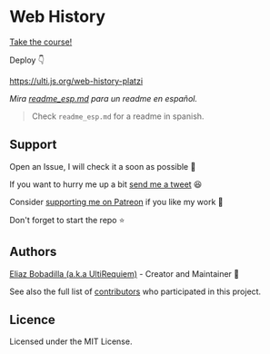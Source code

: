 # Web History

[Take the course!](https://platzi.com/clases/introweb)

Deploy 👇

https://ulti.js.org/web-history-platzi

_Mira [readme_esp.md](./readme_esp.md) para un readme en español._

> Check `readme_esp.md` for a readme in spanish.

## Support

Open an Issue, I will check it a soon as possible 👀

If you want to hurry me up a bit
[send me a tweet](https://twitter.com/UltiRequiem) 😆

Consider [supporting me on Patreon](https://patreon.com/UltiRequiem) if you like
my work 🚀

Don't forget to start the repo ⭐

## Authors

[Eliaz Bobadilla (a.k.a UltiRequiem)](https://ultirequiem.com) - Creator and
Maintainer 💪

See also the full list of
[contributors](https://github.com/UltiRequiem/web-history-platzi/contributors)
who participated in this project.

## Licence

Licensed under the MIT License.
